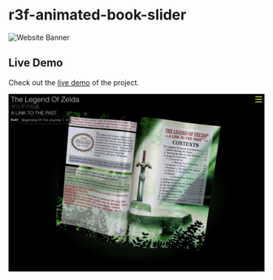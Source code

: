 # r3f-animated-book-slider

![Website Banner](https://via.placeholder.com/800x150/FFFFFF/000000?text=TysonSkakun.dev)

## Live Demo

Check out the [live demo](https://link-to-the-past.vercel.app/) of the project.

![Thumbnail](public/textures/thumbnail.png)

